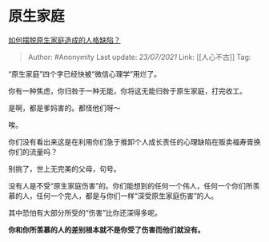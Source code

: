 # 原生家庭
 [如何摆脱原生家庭造成的人格缺陷？](https://www.zhihu.com/question/291784243/answer/591110456)

> Author: #Anonymity
> Last update: *23/07/2021* 
> Link: [[人心不古]]
> Tag:  

 
“原生家庭”四个字已经快被“微信心理学”用烂了。

你有一种焦虑，你归咎于一种无能，你将这无能归咎于原生家庭，打完收工。

是啊，都是爹妈害的。都怪他们呀～

唉。

你们没有看出来这是在利用你们急于推卸个人成长责任的心理缺陷在贩卖福寿膏换你们的流量吗？

别挑了，世上无完美的父母，句号。

没有人是不受“原生家庭伤害”的。你们能想到的任何一个伟人，任何一个你们所羡慕的人，任何一个完人，都是与你们一样“深受原生家庭伤害”的人。

其中恐怕有大部分所受的“伤害”比你还深得多呢。

**你和你所羡慕的人的差别根本就不是你受了伤害而他们就没有。**



